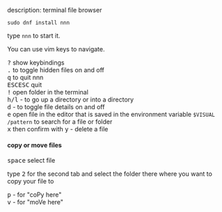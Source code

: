 description: terminal file browser

```
sudo dnf install nnn
```

type `nnn` to start it.

You can use vim keys to navigate.

<kbd>?</kbd> show keybindings\
<kbd>.</kbd> to toggle hidden files on and off\
<kbd>q</kbd> to quit nnn\
<kbd>ESC</kbd><kbd>ESC</kbd> quit\
<kbd>!</kbd> open folder in the terminal\
<kbd>h/l</kbd> - to go up a directory or into a directory\
<kbd>d</kbd> - to toggle file details on and off\
<kbd>e</kbd> open file in the editor that is saved in the environment variable `$VISUAL`\
`/pattern` to search for a file or folder\
<kbd>x</kbd> then confirm with <kbd>y</kbd> - delete a file

#### copy or move files

<kbd>space</kbd> select file

type <kbd>2</kbd> for the second tab and select the folder there where you want to copy your file to

<kbd>p</kbd> - for "coPy here"\
<kbd>v</kbd> - for "moVe here"
